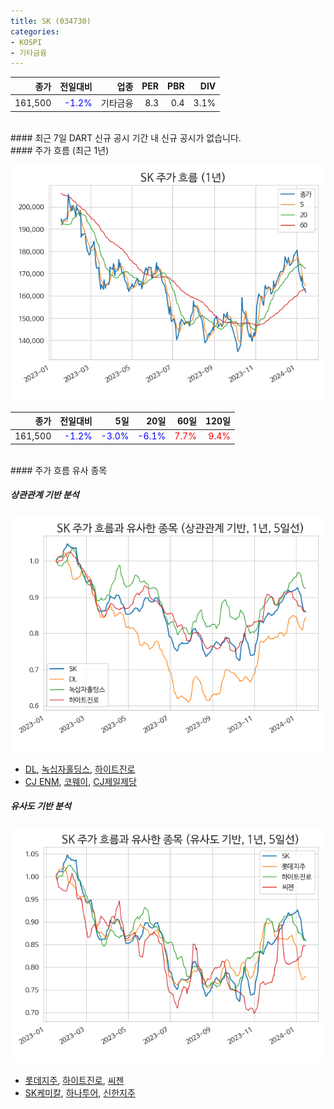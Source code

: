 ```yaml
---
title: SK (034730)
categories:
- KOSPI
- 기타금융
---
```


|**종가**|**전일대비**|**업종**|**PER**|**PBR**|**DIV**|
|-------:|-----------:|-------:|------:|------:|------:|
|161,500|<span style="color: blue">-1.2%</span>|기타금융|8.3|0.4|3.1%|

<!-- more -->

<br>
#### 최근 7일 DART 신규 공시
기간 내 신규 공시가 없습니다.

<br>
#### 주가 흐름 (최근 1년)

![034730](/assets/images/stock/034730.png)

|**종가**|**전일대비**|**5일**|**20일**|**60일**|**120일**|
|---:|-------:|--:|---:|---:|----:|
|161,500|<span style="color: blue">-1.2%</span>|<span style="color: blue">-3.0%</span>|<span style="color: blue">-6.1%</span>|<span style="color: red">7.7%</span>|<span style="color: red">9.4%</span>|

<br>
#### 주가 흐름 유사 종목

##### 상관관계 기반 분석

![034730](/assets/images/stock/034730_corr.png)
- [DL](/000210/), [녹십자홀딩스](/005250/), [하이트진로](/000080/)
- [CJ ENM](/035760/), [코웨이](/021240/), [CJ제일제당](/097950/)

##### 유사도 기반 분석

![034730](/assets/images/stock/034730_sim.png)
- [롯데지주](/004990/), [하이트진로](/000080/), [씨젠](/096530/)
- [SK케미칼](/285130/), [하나투어](/039130/), [신한지주](/055550/)